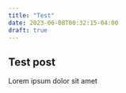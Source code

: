 ```yaml
---
title: "Test"
date: 2023-06-08T00:32:15-04:00
draft: true
---
```


## Test post
Lorem ipsum dolor sit amet